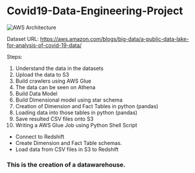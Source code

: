 # Covid19-Data-Engineering-Project

![AWS Architecture](./AWS%20Architecture.png)

Dataset URL:  https://aws.amazon.com/blogs/big-data/a-public-data-lake-for-analysis-of-covid-19-data/  

Steps:

1. Understand the data in the datasets
2. Upload the data to S3
3. Build crawlers using AWS Glue
4. The data can be seen on Athena
5. Build Data Model
6. Build Dimensional model using star schema
7. Creation of Dimension and Fact Tables in python (pandas)
8. Loading data into those tables in python (pandas)
9. Save resulted CSV files onto S3
10. Writing a AWS Glue Job using Python Shell Script
   - Connect to Redshift
   - Create Dimension and Fact Table schemas.
   - Load data from CSV files in S3 to Redshift

### This is the creation of a datawarehouse.
